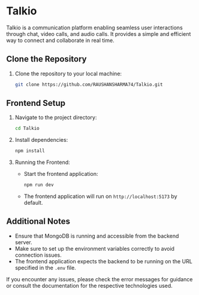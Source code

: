 # Talkio

Talkio is a communication platform enabling seamless user interactions through chat, video calls, and audio calls. It provides a simple and efficient way to connect and collaborate in real time.

## Clone the Repository

1. Clone the repository to your local machine:

   ```bash
   git clone https://github.com/RAUSHANSHARMA74/Talkio.git
   ```

## Frontend Setup

1. Navigate to the project directory:

   ```bash
   cd Talkio
   ```
2. Install dependencies:

   ```bash
   npm install
   ```
3. Running the Frontend:

   - Start the frontend application:

     ```bash
     npm run dev
     ```

   - The frontend application will run on `http://localhost:5173` by default.

## Additional Notes
- Ensure that MongoDB is running and accessible from the backend server.
- Make sure to set up the environment variables correctly to avoid connection issues.
- The frontend application expects the backend to be running on the URL specified in the `.env` file.

If you encounter any issues, please check the error messages for guidance or consult the documentation for the respective technologies used.
